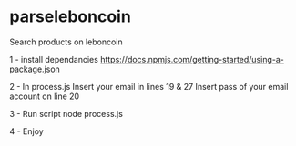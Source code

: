 # parseleboncoin
Search products on leboncoin 

1 - install dependancies
https://docs.npmjs.com/getting-started/using-a-package.json

2 - In process.js
Insert your email in lines 19 & 27
Insert pass of your email account on line 20

3 - Run script
node process.js

4 - Enjoy
